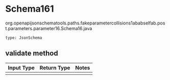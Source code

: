 # Schema161
org.openapijsonschematools.paths.fakeparametercollisions1ababselfab.post.parameters.parameter16.Schema16.java
```
type: JsonSchema
```

## validate method
Input Type | Return Type | Notes
------------ | ------------- | -------------
 |  |
